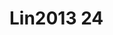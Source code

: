 <a name="material" />

# Lin2013 24
<script type="application/ld+json">
  {
    "@context": "https://schema.org/",
    "@type": "ChemicalSubstance",
    "http://purl.org/dc/terms/conformsTo":
      {
        "@type": "CreativeWork",
        "@id": "https://bioschemas.org/profiles/ChemicalSubstance/0.4-RELEASE/"
      },
    "@id": "https://egonw.github.io/nanowiki/nanowiki471.html#material",
    "name": "Lin2013 24",
    "sameAs: "http://127.0.0.1/mediawiki/index.php/Special:URIResolver/Lin2013_24"
  }
</script>

